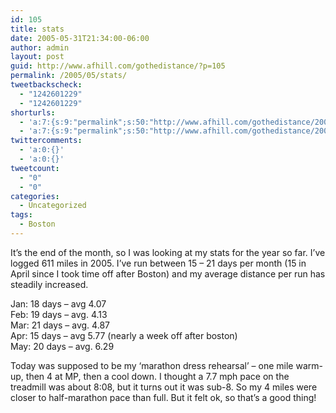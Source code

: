 ```yaml
---
id: 105
title: stats
date: 2005-05-31T21:34:00-06:00
author: admin
layout: post
guid: http://www.afhill.com/gothedistance/?p=105
permalink: /2005/05/stats/
tweetbackscheck:
  - "1242601229"
  - "1242601229"
shorturls:
  - 'a:7:{s:9:"permalink";s:50:"http://www.afhill.com/gothedistance/2005/05/stats/";s:7:"tinyurl";s:25:"http://tinyurl.com/puh55m";s:4:"isgd";s:17:"http://is.gd/ANle";s:5:"bitly";s:19:"http://bit.ly/v3Fzo";s:5:"snipr";s:22:"http://snipr.com/i8372";s:5:"snurl";s:22:"http://snurl.com/i8372";s:7:"snipurl";s:24:"http://snipurl.com/i8372";}'
  - 'a:7:{s:9:"permalink";s:50:"http://www.afhill.com/gothedistance/2005/05/stats/";s:7:"tinyurl";s:25:"http://tinyurl.com/puh55m";s:4:"isgd";s:17:"http://is.gd/ANle";s:5:"bitly";s:19:"http://bit.ly/v3Fzo";s:5:"snipr";s:22:"http://snipr.com/i8372";s:5:"snurl";s:22:"http://snurl.com/i8372";s:7:"snipurl";s:24:"http://snipurl.com/i8372";}'
twittercomments:
  - 'a:0:{}'
  - 'a:0:{}'
tweetcount:
  - "0"
  - "0"
categories:
  - Uncategorized
tags:
  - Boston
---
```

It&#8217;s the end of the month, so I was looking at my stats for the year so far. I&#8217;ve logged 611 miles in 2005. I&#8217;ve run between 15 &#8211; 21 days per month (15 in April since I took time off after Boston) and my average distance per run has steadily increased.

Jan: 18 days &#8211; avg 4.07  
Feb: 19 days &#8211; avg. 4.13  
Mar: 21 days &#8211; avg. 4.87  
Apr: 15 days &#8211; avg 5.77 (nearly a week off after boston)  
May: 20 days &#8211; avg. 6.29 

Today was supposed to be my &#8216;marathon dress rehearsal&#8217; &#8211; one mile warm-up, then 4 at MP, then a cool down. I thought a 7.7 mph pace on the treadmill was about 8:08, but it turns out it was sub-8. So my 4 miles were closer to half-marathon pace than full. But it felt ok, so that&#8217;s a good thing!